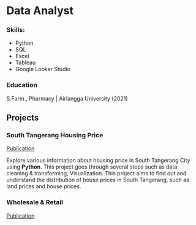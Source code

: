 # Data Analyst

### Skills:
- Python
- SQL
- Excel
- Tableau
- Google Looker Studio

### Education
S.Farm., Pharmacy | Airlangga University (2021)

## Projects
### South Tangerang Housing Price
[Publication](https://github.com/NaufalNazhif/SouthTangerang-Housing-Price)

Explore various information about housing price in South Tangerang City using **Python**. This project goes through several steps such as data cleaning & transforming, Visualization. This project aims to find out and understand the distribution of house prices in South Tangerang, such as land prices and house prices.

### Wholesale & Retail
[Publication](https://github.com/NaufalNazhif/wholesale-retail)

